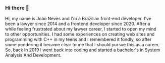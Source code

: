 ### Hi there 👋

Hi, my name is João Neves and I'm a Brazilian front-end developer. I've been a lawyer since 2014 and a frontend developer since 2020. After a while feeling frustrated about my lawyer career, I started to open my mind to other opportunities. I had some experiences on creating web sites and programming with C++ in my teens and I remembered it fondly, so after some pondering it became clear to me that I should pursue this as a career. So, back in 2019 I went back into coding and started a bachelor's in System Analysis And Development.
